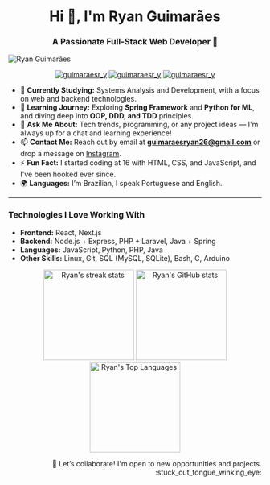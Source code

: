 <h1 align="center">Hi 👋, I'm Ryan Guimarães</h1>
<h3 align="center">A Passionate Full-Stack Web Developer 🚀</h3>  

![Ryan Guimarães](https://user-images.githubusercontent.com/63627608/213935443-93f7375f-aefa-4ec9-b96f-34b4c310da5e.jpg)

<p align="center"> 
  <a href="https://twitter.com/guimaraesr_y" target="_blank"><img src="https://img.shields.io/badge/Twitter-1DA1F2?style=for-the-badge&logo=twitter&logoColor=white" alt="guimaraesr_y" /></a>
  <a href="https://instagram.com/guimaraesr.y" target="_blank"><img src="https://img.shields.io/badge/Instagram-E4405F?style=for-the-badge&logo=instagram&logoColor=white" alt="guimaraesr_y" /></a> 
  <a href="https://www.linkedin.com/in/guimaraesry/" target="_blank"><img src="https://img.shields.io/badge/LinkedIn-0077B5?style=for-the-badge&logo=linkedin&logoColor=white" alt="guimaraesr_y" /></a> 
</p>  
  
- 🔭 **Currently Studying:** Systems Analysis and Development, with a focus on web and backend technologies.  
- 🌱 **Learning Journey:** Exploring **Spring Framework** and **Python for ML**, and diving deep into **OOP, DDD, and TDD** principles.  
- 💬 **Ask Me About:** Tech trends, programming, or any project ideas — I'm always up for a chat and learning experience!  
- 📫 **Contact Me:** Reach out by email at **guimaraesryan26@gmail.com** or drop a message on [Instagram](https://instagram.com/guimaraesr.y).  
- ⚡ **Fun Fact:** I started coding at 16 with HTML, CSS, and JavaScript, and I've been hooked ever since.  
- 🌍 **Languages:** I’m Brazilian, I speak Portuguese and English.  

---

### Technologies I Love Working With
- **Frontend:** React, Next.js  
- **Backend:** Node.js + Express, PHP + Laravel, Java + Spring  
- **Languages:** JavaScript, Python, PHP, Java  
- **Other Skills:** Linux, Git, SQL (MySQL, SQLite), Bash, C, Arduino  

<div align="center">
  <img src="https://github-readme-streak-stats.herokuapp.com/?user=guimaraesr-y&theme=onedark" alt="Ryan's streak stats" height="180"/>
  <img src="https://github-readme-stats-git-masterrstaa-rickstaa.vercel.app/api?username=guimaraesr-y&theme=onedark" alt="Ryan's GitHub stats" height="180"/>
  <img src="https://github-readme-stats-git-masterrstaa-rickstaa.vercel.app/api/top-langs/?username=guimaraesr-y&theme=onedark" alt="Ryan's Top Languages" height="180"/>
</div>

<p align="right">💬 Let’s collaborate! I'm open to new opportunities and projects. :stuck_out_tongue_winking_eye:</p>  
